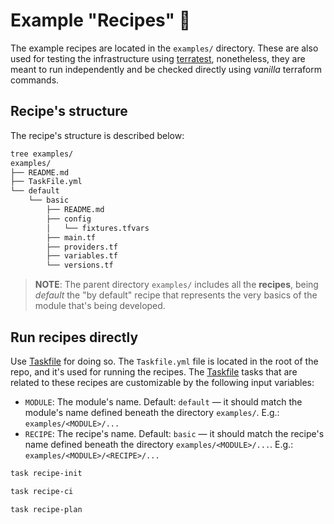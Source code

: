 # Example "Recipes" 🥗
The example recipes are located in the `examples/` directory. These are also used for testing the infrastructure using [terratest], nonetheless, they are meant to run independently and be checked directly using _vanilla_ terraform commands.

## Recipe's structure
The recipe's structure is described below:
```txt
tree examples/
examples/
├── README.md
├── TaskFile.yml
└── default
    └── basic
        ├── README.md
        ├── config
        │   └── fixtures.tfvars
        ├── main.tf
        ├── providers.tf
        ├── variables.tf
        └── versions.tf
```

>**NOTE**: The parent directory `examples/` includes all the **recipes**, being _default_ the "by default" recipe that represents the very basics of the module that's being developed.

## Run recipes directly
Use [Taskfile] for doing so. The `Taskfile.yml` file is located in the root of the repo, and it's used for running the recipes. The [Taskfile] tasks that are related to these recipes are customizable by the following input variables:
* `MODULE`: The module's name. Default: `default` — it should match the module's name defined beneath the directory `examples/`. E.g.: `examples/<MODULE>/...`
* `RECIPE`: The recipe's name. Default: `basic` — it should match the recipe's name defined beneath the directory `examples/<MODULE>/...`. E.g.: `examples/<MODULE>/<RECIPE>/...`

```bash
task recipe-init
```

```bash
task recipe-ci
```

```bash
task recipe-plan
```


<!-- References -->

<!-- markdown-link-check-disable -->
[terratest]: https://github.com/gruntwork-io/terratest
[Taskfile]: https://taskfile.dev/#/

<!-- markdown-link-check-enable -->
